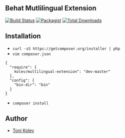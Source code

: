 ## Behat Mutlilingual Extension

[![Build Status](https://travis-ci.org/byKolev/MultilingualExtension.svg?branch=master)](https://travis-ci.org/byKolev/MultilingualExtension)
[![Packagist](https://img.shields.io/packagist/dt/kolev/multilingual-extension.svg?maxAge=2592000)](https://packagist.org/packages/kolev/multilingual-extension)
[![Total Downloads](https://poser.pugx.org/kolev/multilingual-extension/downloads)](https://packagist.org/packages/behat/soap-extension)
## Installation

- `curl -sS https://getcomposer.org/installer | php`
- `vim composer.json`

```
{
  "require": {
    kolev/multilingual-extension": "dev-master"
  },
  "config": {
    "bin-dir": "bin"
  }
}
```

- `composer install`

## Author

- [Toni Kolev](https://github.com/byKolev)